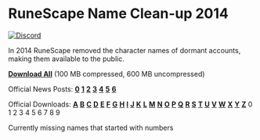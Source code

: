 # RuneScape Name Clean-up 2014

[![Discord](https://img.shields.io/discord/384870460640329728.svg?logo=discord)](https://discord.gg/G2kxrnU)

In 2014 RuneScape removed the character names of dormant accounts, making them available to the public.

[**Download All**](https://github.com/RuneStar/name-cleanup-2014/releases) (100 MB compressed, 600 MB uncompressed)

Official News Posts:
 [**0**](http://services.runescape.com/m=news/character-name-clean-up)
 [**1**](http://services.runescape.com/m=news/character-name-clean-up--one-day-countdown-1)
 [**2**](http://services.runescape.com/m=news/character-name-clean-up--second-batch)
 [**3**](http://services.runescape.com/m=news/character-name-clean-up--the-third-batch-1)
 [**4**](http://services.runescape.com/m=news/character-name-clean-up--the-fourth-batch-1)
 [**5**](http://services.runescape.com/m=news/character-name-clean-up--the-fifth-batch-)
 [**6**](http://services.runescape.com/m=news/character-name-clean-up--the-final-batch)
 
Official Downloads:
 [**A**](http://cdn.runescape.com/assets/docs/external/characternames/a_2667162.csv)
 [**B**](http://cdn.runescape.com/assets/docs/external/characternames/b_2765605.csv)
 [**C**](http://cdn.runescape.com/assets/docs/external/characternames/c_3152706.csv)
 [**D**](http://cdn.runescape.com/assets/docs/external/characternames/batch2/d_basenames_3315746.csv)
 [**E**](http://cdn.runescape.com/assets/docs/external/characternames/batch2/e_basenames_1532167.csv)
 [**F**](http://cdn.runescape.com/assets/docs/external/characternames/batch2/f_basenames_1890023.csv)
 [**G**](http://cdn.runescape.com/assets/docs/external/characternames/batch2/g_basenames_1879593.csv)
 [**H**](http://cdn.runescape.com/assets/docs/external/characternames/batch2/h_basenames_1805372.csv)
 [**I**](http://cdn.runescape.com/assets/docs/external/characternames/batch3/i_names_1581284.csv)
 [**J**](http://cdn.runescape.com/assets/docs/external/characternames/batch3/j_names_1612618.csv)
 [**K**](http://cdn.runescape.com/assets/docs/external/characternames/batch3/k_names_2212027.csv)
 [**L**](http://cdn.runescape.com/assets/docs/external/characternames/batch3/l_names_2856995.csv)
 [**M**](http://cdn.runescape.com/assets/docs/external/characternames/batch3/m_names_4057469.csv)
 [**N**](http://cdn.runescape.com/assets/docs/external/characternames/batch4/n_cleaned_1645122.csv)
 [**O**](http://cdn.runescape.com/assets/docs/external/characternames/batch4/o_cleaned_1058851.csv)
 [**P**](http://cdn.runescape.com/assets/docs/external/characternames/batch4/p_cleaned_2588642.csv)
 [**Q**](http://cdn.runescape.com/assets/docs/external/characternames/batch4/q_cleaned_318987.csv)
 [**R**](http://cdn.runescape.com/assets/docs/external/characternames/batch4/r_cleaned_3197779.csv)
 [**S**](http://cdn.runescape.com/assets/docs/external/characternames/batch5/s_list_5744655.csv)
 [**T**](http://cdn.runescape.com/assets/docs/external/characternames/batch5/t_list_3071207.csv)
 [**U**](http://cdn.runescape.com/assets/docs/external/characternames/batch5/u_list_640680.csv)
 [**V**](http://cdn.runescape.com/assets/docs/external/characternames/batch5/v_list_883029.csv)
 [**W**](http://cdn.runescape.com/assets/docs/external/characternames/batch6/w_final_1767858.csv)
 [**X**](http://cdn.runescape.com/assets/docs/external/characternames/batch6/x_final_1024500.csv)
 [**Y**](http://cdn.runescape.com/assets/docs/external/characternames/batch6/y_final_683254.csv)
 [**Z**](http://cdn.runescape.com/assets/docs/external/characternames/batch6/z_final_991820.csv)
 0 1 2 3 4 5 6 7 8 9

Currently missing names that started with numbers

